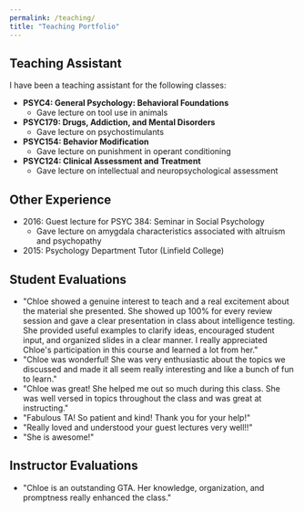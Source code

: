 ```yaml
---
permalink: /teaching/
title: "Teaching Portfolio"
---
```


## Teaching Assistant

I have been a teaching assistant for the following classes:

- **PSYC4: General Psychology: Behavioral Foundations**
    + Gave lecture on tool use in animals
- **PSYC179: Drugs, Addiction, and Mental Disorders**
    + Gave lecture on psychostimulants
- **PSYC154: Behavior Modification**
    + Gave lecture on punishment in operant conditioning
- **PSYC124: Clinical Assessment and Treatment**
    + Gave lecture on intellectual and neuropsychological assessment


## Other Experience

- 2016: Guest lecture for PSYC 384: Seminar in Social Psychology
	+ Gave lecture on amygdala characteristics associated with altruism and psychopathy
- 2015: Psychology Department Tutor (Linfield College)

## Student Evaluations

- "Chloe showed a genuine interest to teach and a real excitement about the material she presented. She showed up 100% for every review session and gave a clear presentation in class about intelligence testing. She provided useful examples to clarify ideas, encouraged student input, and organized slides in a clear manner. I really appreciated Chloe's participation in this course and learned a lot from her."
- "Chloe was wonderful! She was very enthusiastic about the topics we discussed and made it all seem really interesting and like a bunch of fun to learn."
- "Chloe was great! She helped me out so much during this class. She was well versed in topics throughout the class and was great at instructing."
- "Fabulous TA! So patient and kind! Thank you for your help!"
- "Really loved and understood your guest lectures very well!!"
- "She is awesome!"

## Instructor Evaluations

- "Chloe is an outstanding GTA. Her knowledge, organization, and promptness really enhanced the class."